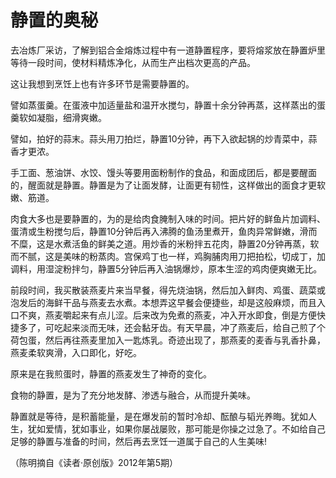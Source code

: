 # 静置的奥秘

去冶炼厂采访，了解到铝合金熔炼过程中有一道静置程序，要将熔浆放在静置炉里等待一段时间，使材料精炼净化，从而生产出档次更高的产品。 

这让我想到烹饪上也有许多环节是需要静置的。 

譬如蒸蛋羹。在蛋液中加适量盐和温开水搅匀，静置十余分钟再蒸，这样蒸出的蛋羹软如凝脂，细滑爽嫩。 

譬如，拍好的蒜末。蒜头用刀拍烂，静置10分钟，再下入欲起锅的炒青菜中，蒜香才更浓。 

手工面、葱油饼、水饺、馒头等要用面粉制作的食品，和面成团后，都是要醒面的，醒面就是静置。静置是为了让面发酵，让面更有韧性，这样做出的面食才更软嫩、筋道。 

肉食大多也是要静置的，为的是给肉食腌制入味的时间。把片好的鲜鱼片加调料、蛋清或生粉搅匀后，静置10分钟后再入沸腾的鱼汤里煮开，鱼肉异常鲜嫩，滑而不糜，这是水煮活鱼的鲜美之道。用炒香的米粉拌五花肉，静置20分钟再蒸，软而不腻，这是美味的粉蒸肉。宫保鸡丁也一样，鸡胸脯肉用刀把拍松，切成丁，加调料，用湿淀粉拌匀，静置5分钟后再入油锅爆炒，原本生涩的鸡肉便爽嫩无比。 

前段时间，我买散装燕麦片来当早餐，得先烧油锅，然后加入鲜肉、鸡蛋、蔬菜或泡发后的海鲜干品与燕麦去水煮。本想弄这早餐会便捷些，却是这般麻烦，而且入口不爽，燕麦嚼起来有点儿涩。后来改为免煮的燕麦，冲入开水即食，倒是方便快捷多了，可吃起来淡而无味，还会黏牙齿。有天早晨，冲了燕麦后，给自己煎了个荷包蛋，然后再往燕麦里加入一匙炼乳。奇迹出现了，那燕麦的麦香与乳香扑鼻，燕麦柔软爽滑，入口即化，好吃。 

原来是在我煎蛋时，静置的燕麦发生了神奇的变化。 

食物的静置，是为了充分地发酵、渗透与融合，从而提升美味。 

静置就是等待，是积蓄能量，是在爆发前的暂时冷却、酝酿与韬光养晦。犹如人生，犹如爱情，犹如事业，如果你屡战屡败，那可能是你操之过急了。不如给自己足够的静置与准备的时间，然后再去烹饪一道属于自己的人生美味! 

（陈明摘自《读者·原创版》2012年第5期）